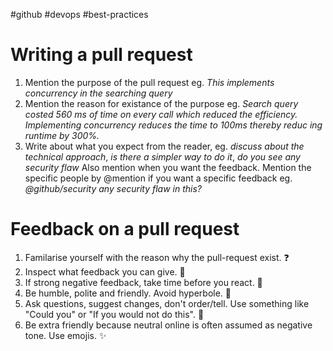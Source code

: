 #github #devops #best-practices
# Writing a pull request
1. Mention the purpose of the pull request
	eg. *This implements concurrency in the searching query*
2. Mention the reason for existance of the purpose
	eg. *Search query costed 560 ms of time on every call which reduced the efficiency. Implementing concurrency reduces the time to 100ms thereby reduc
	ing runtime by 300%.*
3. Write about what you expect from the reader, eg.
	*discuss about the technical approach*, *is there a simpler way to do it*, *do you see any security flaw*
	Also mention when you want the feedback. Mention the specific people by @mention if you want a specific feedback
	eg. *@github/security any security flaw in this?*
# Feedback on a pull request
1. Familarise yourself with the reason why the pull-request exist. ❓
2. Inspect what feedback you can give. 🤔
3. If strong negative feedback, take time before you react. 🛑
4. Be humble, polite and friendly. Avoid hyperbole. 💌
5. Ask questions, suggest changes, don't order/tell. Use something like "Could you" or "If you would not do this". 🙇
6. Be extra friendly because neutral online is often assumed as negative tone. Use emojis. ✨

